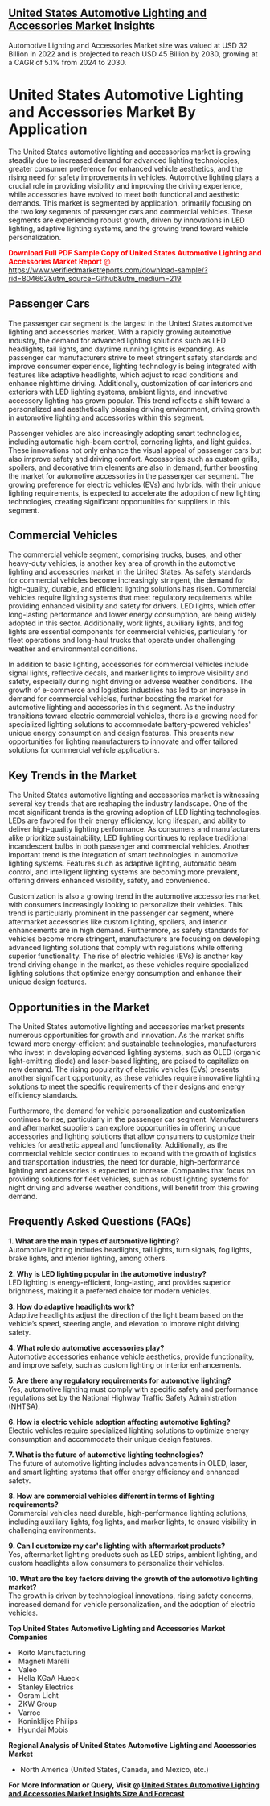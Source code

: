 <h2><a href="https://www.verifiedmarketreports.com/download-sample/?rid=804662&amp;utm_source=Github&amp;utm_medium=219" target="_blank">United States Automotive Lighting and Accessories Market</a> Insights</h2><p>Automotive Lighting and Accessories Market size was valued at USD 32 Billion in 2022 and is projected to reach USD 45 Billion by 2030, growing at a CAGR of 5.1% from 2024 to 2030.</p><p><h1>United States Automotive Lighting and Accessories Market By Application</h1> <p>The United States automotive lighting and accessories market is growing steadily due to increased demand for advanced lighting technologies, greater consumer preference for enhanced vehicle aesthetics, and the rising need for safety improvements in vehicles. Automotive lighting plays a crucial role in providing visibility and improving the driving experience, while accessories have evolved to meet both functional and aesthetic demands. This market is segmented by application, primarily focusing on the two key segments of passenger cars and commercial vehicles. These segments are experiencing robust growth, driven by innovations in LED lighting, adaptive lighting systems, and the growing trend toward vehicle personalization.</p> <p><p><span class=""><span style="color: #ff0000;"><strong>Download Full PDF Sample Copy of United States Automotive Lighting and Accessories Market Report</strong> @ </span><a href="https://www.verifiedmarketreports.com/download-sample/?rid=804662&amp;utm_source=Github&amp;utm_medium=219" target="_blank">https://www.verifiedmarketreports.com/download-sample/?rid=804662&amp;utm_source=Github&amp;utm_medium=219</a></span></p></p> <h2>Passenger Cars</h2> <p>The passenger car segment is the largest in the United States automotive lighting and accessories market. With a rapidly growing automotive industry, the demand for advanced lighting solutions such as LED headlights, tail lights, and daytime running lights is expanding. As passenger car manufacturers strive to meet stringent safety standards and improve consumer experience, lighting technology is being integrated with features like adaptive headlights, which adjust to road conditions and enhance nighttime driving. Additionally, customization of car interiors and exteriors with LED lighting systems, ambient lights, and innovative accessory lighting has grown popular. This trend reflects a shift toward a personalized and aesthetically pleasing driving environment, driving growth in automotive lighting and accessories within this segment.</p> <p>Passenger vehicles are also increasingly adopting smart technologies, including automatic high-beam control, cornering lights, and light guides. These innovations not only enhance the visual appeal of passenger cars but also improve safety and driving comfort. Accessories such as custom grills, spoilers, and decorative trim elements are also in demand, further boosting the market for automotive accessories in the passenger car segment. The growing preference for electric vehicles (EVs) and hybrids, with their unique lighting requirements, is expected to accelerate the adoption of new lighting technologies, creating significant opportunities for suppliers in this segment.</p> <h2>Commercial Vehicles</h2> <p>The commercial vehicle segment, comprising trucks, buses, and other heavy-duty vehicles, is another key area of growth in the automotive lighting and accessories market in the United States. As safety standards for commercial vehicles become increasingly stringent, the demand for high-quality, durable, and efficient lighting solutions has risen. Commercial vehicles require lighting systems that meet regulatory requirements while providing enhanced visibility and safety for drivers. LED lights, which offer long-lasting performance and lower energy consumption, are being widely adopted in this sector. Additionally, work lights, auxiliary lights, and fog lights are essential components for commercial vehicles, particularly for fleet operations and long-haul trucks that operate under challenging weather and environmental conditions.</p> <p>In addition to basic lighting, accessories for commercial vehicles include signal lights, reflective decals, and marker lights to improve visibility and safety, especially during night driving or adverse weather conditions. The growth of e-commerce and logistics industries has led to an increase in demand for commercial vehicles, further boosting the market for automotive lighting and accessories in this segment. As the industry transitions toward electric commercial vehicles, there is a growing need for specialized lighting solutions to accommodate battery-powered vehicles' unique energy consumption and design features. This presents new opportunities for lighting manufacturers to innovate and offer tailored solutions for commercial vehicle applications.</p> <h2>Key Trends in the Market</h2> <p>The United States automotive lighting and accessories market is witnessing several key trends that are reshaping the industry landscape. One of the most significant trends is the growing adoption of LED lighting technologies. LEDs are favored for their energy efficiency, long lifespan, and ability to deliver high-quality lighting performance. As consumers and manufacturers alike prioritize sustainability, LED lighting continues to replace traditional incandescent bulbs in both passenger and commercial vehicles. Another important trend is the integration of smart technologies in automotive lighting systems. Features such as adaptive lighting, automatic beam control, and intelligent lighting systems are becoming more prevalent, offering drivers enhanced visibility, safety, and convenience.</p> <p>Customization is also a growing trend in the automotive accessories market, with consumers increasingly looking to personalize their vehicles. This trend is particularly prominent in the passenger car segment, where aftermarket accessories like custom lighting, spoilers, and interior enhancements are in high demand. Furthermore, as safety standards for vehicles become more stringent, manufacturers are focusing on developing advanced lighting solutions that comply with regulations while offering superior functionality. The rise of electric vehicles (EVs) is another key trend driving change in the market, as these vehicles require specialized lighting solutions that optimize energy consumption and enhance their unique design features.</p> <h2>Opportunities in the Market</h2> <p>The United States automotive lighting and accessories market presents numerous opportunities for growth and innovation. As the market shifts toward more energy-efficient and sustainable technologies, manufacturers who invest in developing advanced lighting systems, such as OLED (organic light-emitting diode) and laser-based lighting, are poised to capitalize on new demand. The rising popularity of electric vehicles (EVs) presents another significant opportunity, as these vehicles require innovative lighting solutions to meet the specific requirements of their designs and energy efficiency standards.</p> <p>Furthermore, the demand for vehicle personalization and customization continues to rise, particularly in the passenger car segment. Manufacturers and aftermarket suppliers can explore opportunities in offering unique accessories and lighting solutions that allow consumers to customize their vehicles for aesthetic appeal and functionality. Additionally, as the commercial vehicle sector continues to expand with the growth of logistics and transportation industries, the need for durable, high-performance lighting and accessories is expected to increase. Companies that focus on providing solutions for fleet vehicles, such as robust lighting systems for night driving and adverse weather conditions, will benefit from this growing demand.</p> <h2>Frequently Asked Questions (FAQs)</h2> <p><strong>1. What are the main types of automotive lighting?</strong><br>Automotive lighting includes headlights, tail lights, turn signals, fog lights, brake lights, and interior lighting, among others.</p> <p><strong>2. Why is LED lighting popular in the automotive industry?</strong><br>LED lighting is energy-efficient, long-lasting, and provides superior brightness, making it a preferred choice for modern vehicles.</p> <p><strong>3. How do adaptive headlights work?</strong><br>Adaptive headlights adjust the direction of the light beam based on the vehicle’s speed, steering angle, and elevation to improve night driving safety.</p> <p><strong>4. What role do automotive accessories play?</strong><br>Automotive accessories enhance vehicle aesthetics, provide functionality, and improve safety, such as custom lighting or interior enhancements.</p> <p><strong>5. Are there any regulatory requirements for automotive lighting?</strong><br>Yes, automotive lighting must comply with specific safety and performance regulations set by the National Highway Traffic Safety Administration (NHTSA).</p> <p><strong>6. How is electric vehicle adoption affecting automotive lighting?</strong><br>Electric vehicles require specialized lighting solutions to optimize energy consumption and accommodate their unique design features.</p> <p><strong>7. What is the future of automotive lighting technologies?</strong><br>The future of automotive lighting includes advancements in OLED, laser, and smart lighting systems that offer energy efficiency and enhanced safety.</p> <p><strong>8. How are commercial vehicles different in terms of lighting requirements?</strong><br>Commercial vehicles need durable, high-performance lighting solutions, including auxiliary lights, fog lights, and marker lights, to ensure visibility in challenging environments.</p> <p><strong>9. Can I customize my car's lighting with aftermarket products?</strong><br>Yes, aftermarket lighting products such as LED strips, ambient lighting, and custom headlights allow consumers to personalize their vehicles.</p> <p><strong>10. What are the key factors driving the growth of the automotive lighting market?</strong><br>The growth is driven by technological innovations, rising safety concerns, increased demand for vehicle personalization, and the adoption of electric vehicles.</p> </p><p><strong>Top United States Automotive Lighting and Accessories Market Companies</strong></p><div data-test-id=""><p><li>Koito Manufacturing</li><li> Magneti Marelli</li><li> Valeo</li><li> Hella KGaA Hueck</li><li> Stanley Electrics</li><li> Osram Licht</li><li> ZKW Group</li><li> Varroc</li><li> Koninklijke Philips</li><li> Hyundai Mobis</li></p><div><strong>Regional Analysis of&nbsp;United States Automotive Lighting and Accessories Market</strong></div><ul><li dir="ltr"><p dir="ltr">North America&nbsp;(United States, Canada, and Mexico, etc.)</p></li></ul><p><strong>For More Information or Query, Visit @&nbsp;</strong><strong><a href="https://www.verifiedmarketreports.com/product/automotive-lighting-and-accessories-market/?utm_source=Github&amp;utm_medium=219" target="_blank">United States Automotive Lighting and Accessories Market Insights Size And Forecast</a></strong></p></div>
